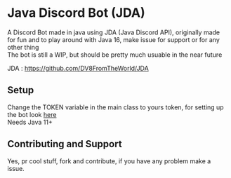
# Java Discord Bot (JDA)

A Discord Bot made in java using JDA (Java Discord API), originally made for fun and to play around with Java 16, make issue for support or for any other thing   
The bot is still a WIP, but should be pretty much usuable in the near future

  
JDA : https://github.com/DV8FromTheWorld/JDA

## Setup

Change the TOKEN variable in the main class to yours token, for setting up the bot look [here](https://github.com/DV8FromTheWorld/JDA/wiki/3%29-Getting-Started)    
Needs Java 11+


## Contributing and Support
Yes, pr cool stuff, fork and contribute, if you have any problem make a issue.



